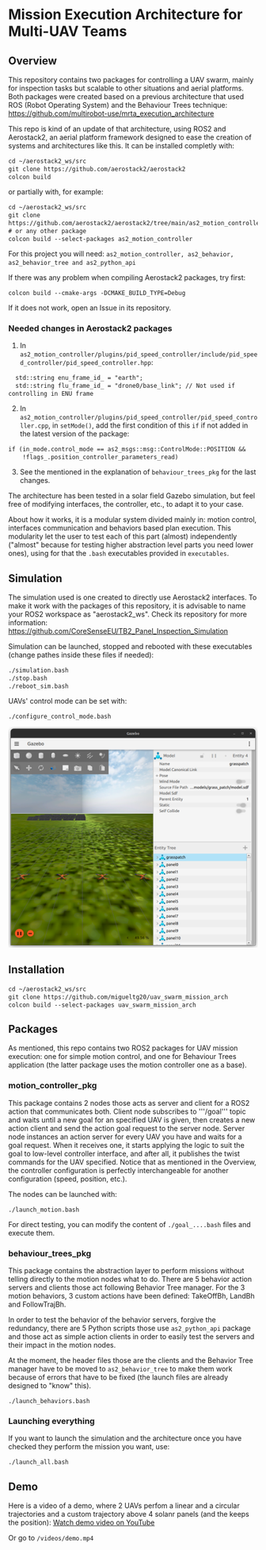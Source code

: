 # Mission Execution Architecture for Multi-UAV Teams

## Overview
This repository contains two packages for controlling a UAV swarm, mainly for inspection tasks but scalable to other situations and aerial platforms. Both packages were created based on a previous architecture that used ROS (Robot Operating System) and the Behaviour Trees technique: https://github.com/multirobot-use/mrta_execution_architecture


This repo is kind of an update of that architecture, using ROS2 and Aerostack2, an aerial platform framework designed to ease the creation of systems and architectures like this.
It can be installed completly with:
```
cd ~/aerostack2_ws/src
git clone https://github.com/aerostack2/aerostack2
colcon build 
```
or partially with, for example:
```
cd ~/aerostack2_ws/src
git clone https://github.com/aerostack2/aerostack2/tree/main/as2_motion_controller   # or any other package
colcon build --select-packages as2_motion_controller
```
For this project you will need: ```as2_motion_controller, as2_behavior, as2_behavior_tree and as2_python_api```


If there was any problem when compiling Aerostack2 packages, try first:
```
colcon build --cmake-args -DCMAKE_BUILD_TYPE=Debug
```
If it does not work, open an Issue in its repository.


### Needed changes in Aerostack2 packages
1. In ```as2_motion_controller/plugins/pid_speed_controller/include/pid_speed_controller/pid_speed_controller.hpp```:
```
  std::string enu_frame_id_ = "earth";
  std::string flu_frame_id_ = "drone0/base_link"; // Not used if controlling in ENU frame
```

2. In ```as2_motion_controller/plugins/pid_speed_controller/pid_speed_controller.cpp```, in ```setMode()```, add the first condition of this ```if``` if not added in the latest version of the package:
```
if (in_mode.control_mode == as2_msgs::msg::ControlMode::POSITION &&
    !flags_.position_controller_parameters_read)
```

3. See the mentioned in the explanation of ```behaviour_trees_pkg``` for the last changes.


The architecture has been tested in a solar field Gazebo simulation, but feel free of modifying interfaces, the controller, etc., to adapt it to your case.

About how it works, it is a modular system divided mainly in: motion control, interfaces communication and behaviors based plan execution. This modularity let the user to test each of this part (almost) independently ("almost" because for testing higher abstraction level parts you need lower ones), using for that the ```.bash``` executables provided in ```executables```.


## Simulation
The simulation used is one created to directly use Aerostack2 interfaces. To make it work with the packages of this repository, it is advisable to name your ROS2 workspace as "aerostack2_ws".
Check its repository for more information: https://github.com/CoreSenseEU/TB2_Panel_Inspection_Simulation

Simulation can be launched, stopped and rebooted with these executables (change pathes inside these files if needed):
```
./simulation.bash
./stop.bash
./reboot_sim.bash
```

UAVs' control mode can be set with:
```
./configure_control_mode.bash
```

![Simulation image](images/simulation.png)


## Installation
```
cd ~/aerostack2_ws/src
git clone https://github.com/migueltg20/uav_swarm_mission_arch
colcon build --select-packages uav_swarm_mission_arch
```

## Packages
As mentioned, this repo contains two ROS2 packages for UAV mission execution: one for simple motion control, and one for Behaviour Trees application (the latter package uses the motion controller one as a base).


### motion_controller_pkg
This package contains 2 nodes those acts as server and client for a ROS2 action that communicates both. Client node subscribes to '''/goal''' topic and waits until a new goal for an specified UAV is given, then creates a new action client and send the action goal request to the server node.
Server node instances an action server for every UAV you have and waits for a goal request. When it receives one, it starts applying the logic to suit the goal to low-level controller interface, and after all, it publishes the twist commands for the UAV specified. Notice that as mentioned in the Overview, the controller configuration is perfectly interchangeable for another configuration (speed, position, etc.).

The nodes can be launched with:
```
./launch_motion.bash
```
For direct testing, you can modify the content of ```./goal_....bash``` files and execute them.


### behaviour_trees_pkg
This package contains the abstraction layer to perform missions without telling directly to the motion nodes what to do. There are 5 behavior action servers and clients those act following Behavior Tree manager. For the 3 motion behaviors, 3 custom actions have been defined: TakeOffBh, LandBh and FollowTrajBh.

In order to test the behavior of the behavior servers, forgive the redundancy, there are 5 Python scripts those use ```as2_python_api``` package and those act as simple action clients in order to easily test the servers and their impact in the motion nodes.

At the moment, the header files those are the clients and the Behavior Tree manager have to be moved to ```as2_behavior_tree``` to make them work because of errors that have to be fixed (the launch files are already designed to "know" this). 
```
./launch_behaviors.bash
```


### Launching everything
If you want to launch the simulation and the architecture once you have checked they perform the mission you want, use:
```
./launch_all.bash
```


## Demo
Here is a video of a demo, where 2 UAVs perfom a linear and a circular trajectories and a custom trajectory above 4 solanr panels (and the keeps the position): [Watch demo video on YouTube](https://www.youtube.com/watch?v=JUp0rhopJp8)

Or go to ```/videos/demo.mp4```
